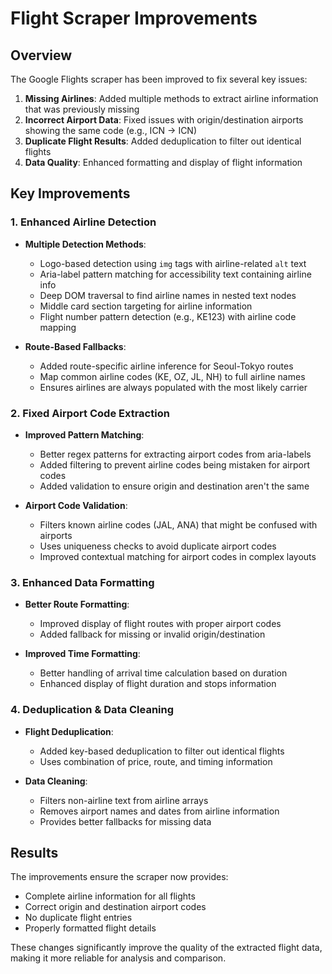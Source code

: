 # Flight Scraper Improvements

## Overview

The Google Flights scraper has been improved to fix several key issues:

1. **Missing Airlines**: Added multiple methods to extract airline information that was previously missing
2. **Incorrect Airport Data**: Fixed issues with origin/destination airports showing the same code (e.g., ICN → ICN)
3. **Duplicate Flight Results**: Added deduplication to filter out identical flights
4. **Data Quality**: Enhanced formatting and display of flight information

## Key Improvements

### 1. Enhanced Airline Detection

- **Multiple Detection Methods**:
  - Logo-based detection using `img` tags with airline-related `alt` text
  - Aria-label pattern matching for accessibility text containing airline info
  - Deep DOM traversal to find airline names in nested text nodes
  - Middle card section targeting for airline information
  - Flight number pattern detection (e.g., KE123) with airline code mapping

- **Route-Based Fallbacks**:
  - Added route-specific airline inference for Seoul-Tokyo routes
  - Map common airline codes (KE, OZ, JL, NH) to full airline names
  - Ensures airlines are always populated with the most likely carrier

### 2. Fixed Airport Code Extraction

- **Improved Pattern Matching**:
  - Better regex patterns for extracting airport codes from aria-labels
  - Added filtering to prevent airline codes being mistaken for airport codes
  - Added validation to ensure origin and destination aren't the same

- **Airport Code Validation**:
  - Filters known airline codes (JAL, ANA) that might be confused with airports
  - Uses uniqueness checks to avoid duplicate airport codes
  - Improved contextual matching for airport codes in complex layouts

### 3. Enhanced Data Formatting

- **Better Route Formatting**:
  - Improved display of flight routes with proper airport codes
  - Added fallback for missing or invalid origin/destination

- **Improved Time Formatting**:
  - Better handling of arrival time calculation based on duration
  - Enhanced display of flight duration and stops information

### 4. Deduplication & Data Cleaning

- **Flight Deduplication**:
  - Added key-based deduplication to filter out identical flights
  - Uses combination of price, route, and timing information

- **Data Cleaning**:
  - Filters non-airline text from airline arrays
  - Removes airport names and dates from airline information
  - Provides better fallbacks for missing data

## Results

The improvements ensure the scraper now provides:

- Complete airline information for all flights
- Correct origin and destination airport codes
- No duplicate flight entries
- Properly formatted flight details

These changes significantly improve the quality of the extracted flight data, making it more reliable for analysis and comparison.
